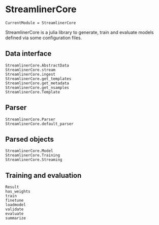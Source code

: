 # StreamlinerCore

```@meta
CurrentModule = StreamlinerCore
```

StreamlinerCore is a julia library to generate, train and evaluate models
defined via some configuration files.

## Data interface

```@docs
StreamlinerCore.AbstractData
StreamlinerCore.stream
StreamlinerCore.ingest
StreamlinerCore.get_templates
StreamlinerCore.get_metadata
StreamlinerCore.get_nsamples
StreamlinerCore.Template
```

## Parser

```@docs
StreamlinerCore.Parser
StreamlinerCore.default_parser
```

## Parsed objects

```@docs
StreamlinerCore.Model
StreamlinerCore.Training
StreamlinerCore.Streaming
```

## Training and evaluation

```@docs
Result
has_weights
train
finetune
loadmodel
validate
evaluate
summarize
```
